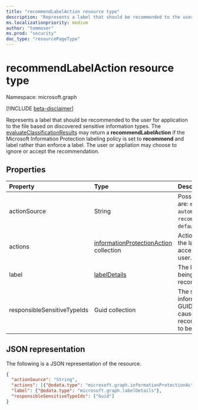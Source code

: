 ```yaml
---
title: "recommendLabelAction resource type"
description: "Represents a label that should be recommended to the user for application to the file based on sensitive information types."
ms.localizationpriority: medium
author: "tommoser"
ms.prod: "security"
doc_type: "resourcePageType"
---
```


# recommendLabelAction resource type

Namespace: microsoft.graph

[!INCLUDE [beta-disclaimer](../../includes/beta-disclaimer.md)]

Represents a label that should be recommended to the user for application to the file based on discovered sensitive information types. The [evaluateClassificationResults](../api/informationprotectionlabel-evaluateClassificationResults.md) may return a **recommendLabelAction** if the Microsoft Information Protection labeling policy is set to **recommend** and label rather than enforce a label. The user or appliation may choose to ignore or accept the recommendation. 

## Properties

| Property                    | Type                                                                     | Description                                                           |
| :-------------------------- | :----------------------------------------------------------------------- | :-------------------------------------------------------------------- |
| actionSource                | String                                                                   | Possible values are: `manual`, `automatic`, `recommended`, `default`. |
| actions                     | [informationProtectionAction](informationprotectionaction.md) collection | Actions to take if the label is accepted by the user.                                                                       |
| label                       | [labelDetails](labeldetails.md)                                          | The label that is being recommended.                                                                      |
| responsibleSensitiveTypeIds | Guid collection                                                          | The sensitive information type GUIDs that caused the recommendation to be given.                                                                      |

## JSON representation

The following is a JSON representation of the resource.

<!-- {
  "blockType": "resource",
  "optionalProperties": [

  ],
  "@odata.type": "microsoft.graph.recommendLabelAction",
  "baseType": "microsoft.graph.informationProtectionAction"
}-->

```json
{
  "actionSource": "String",
  "actions": [{"@odata.type": "microsoft.graph.informationProtectionAction"}],
  "label": {"@odata.type": "microsoft.graph.labelDetails"},
  "responsibleSensitiveTypeIds": ["Guid"]
}
```

<!-- uuid: 16cd6b66-4b1a-43a1-adaf-3a886856ed98
2019-02-04 14:57:30 UTC -->
<!-- {
  "type": "#page.annotation",
  "description": "recommendLabelAction resource",
  "keywords": "",
  "section": "documentation",
  "tocPath": ""
}-->


